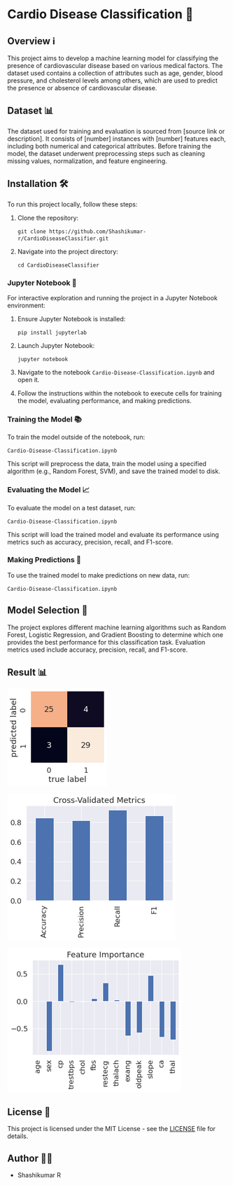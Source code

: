 # Cardio Disease Classification 💖

## Overview ℹ️

This project aims to develop a machine learning model for classifying the presence of cardiovascular disease based on various medical factors. The dataset used contains a collection of attributes such as age, gender, blood pressure, and cholesterol levels among others, which are used to predict the presence or absence of cardiovascular disease.

## Dataset 📊

The dataset used for training and evaluation is sourced from [source link or description]. It consists of [number] instances with [number] features each, including both numerical and categorical attributes. Before training the model, the dataset underwent preprocessing steps such as cleaning missing values, normalization, and feature engineering.

## Installation 🛠️

To run this project locally, follow these steps:

1. Clone the repository:
   ```
   git clone https://github.com/Shashikumar-r/CardioDiseaseClassifier.git
   ```
   
2. Navigate into the project directory:
   ```
   cd CardioDiseaseClassifier
   ```
   
### Jupyter Notebook 📒

For interactive exploration and running the project in a Jupyter Notebook environment:

1. Ensure Jupyter Notebook is installed:
   ```
   pip install jupyterlab
   ```
   
2. Launch Jupyter Notebook:
   ```
   jupyter notebook
   ```

3. Navigate to the notebook `Cardio-Disease-Classification.ipynb` and open it.

4. Follow the instructions within the notebook to execute cells for training the model, evaluating performance, and making predictions.

### Training the Model 📚

To train the model outside of the notebook, run:
```
Cardio-Disease-Classification.ipynb
```
This script will preprocess the data, train the model using a specified algorithm (e.g., Random Forest, SVM), and save the trained model to disk.

### Evaluating the Model 📈

To evaluate the model on a test dataset, run:
```
Cardio-Disease-Classification.ipynb
```
This script will load the trained model and evaluate its performance using metrics such as accuracy, precision, recall, and F1-score.

### Making Predictions 🔮

To use the trained model to make predictions on new data, run:
```
Cardio-Disease-Classification.ipynb
```

## Model Selection 🧠

The project explores different machine learning algorithms such as Random Forest, Logistic Regression, and Gradient Boosting to determine which one provides the best performance for this classification task. Evaluation metrics used include accuracy, precision, recall, and F1-score.

## Result 📊

![cardio_1 Screenshot](https://github.com/Shashikumar-r/CardioDiseaseClassifier/blob/main/clf_1.png)

![cardio_2 Screenshot](https://github.com/Shashikumar-r/CardioDiseaseClassifier/blob/main/clf_2.png)

![cardio_3 Screenshot](https://github.com/Shashikumar-r/CardioDiseaseClassifier/blob/main/clf_3.png)



## License 📜

This project is licensed under the MIT License - see the [LICENSE](LICENSE) file for details.

## Author 🧑‍💻

- Shashikumar R


